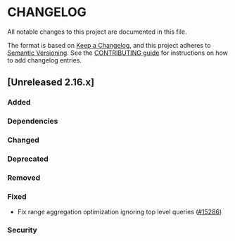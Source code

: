# CHANGELOG
All notable changes to this project are documented in this file.

The format is based on [Keep a Changelog](https://keepachangelog.com/en/1.0.0/), and this project adheres to [Semantic Versioning](https://semver.org/spec/v2.0.0.html). See the [CONTRIBUTING guide](./CONTRIBUTING.md#Changelog) for instructions on how to add changelog entries.

## [Unreleased 2.16.x]
### Added

### Dependencies

### Changed

### Deprecated

### Removed

### Fixed

- Fix range aggregation optimization ignoring top level queries ([#15286](https://github.com/opensearch-project/OpenSearch/pull/15286))

### Security

[Unreleased 2.x]: https://github.com/opensearch-project/OpenSearch/compare/57cd81da11e5cb831029719f0394e40aff68ced2...2.16
